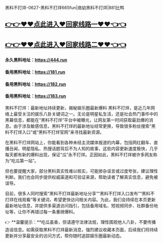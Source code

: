 黑料不打烊-0627-黑料不打烊665fun|痞幼黑料不打烊|881比鸭

## [👉👉♥♥点此进入♥回家线路一♥♥👈👈](https://unpkg.com/182run/index.html)
## [👉👉♥♥点此进入♥回家线路二♥♥👈👈](https://unpkg.com/182-1run/index.html)

#### 永久黑料地址：https://444.run
#### 备用黑料地址：https://181.run
#### 备用黑料地址：https://182.run
#### 备用黑料地址：https://183.run


黑料不打烊：最新地址持续更新，揭秘娱乐圈最新爆料
黑料不打烊，是近几年网络上最受关注的娱乐八卦关键词之一。无论是明星私生活，还是社会热门事件中的黑幕信息，都能在“黑料不打烊”平台中被曝光，让网友第一时间获取最劲爆的消息。由于涉及敏感信息，黑料不打烊的最新地址经常更换，导致很多粉丝搜索“黑料不打烊入口”或“黑料不打烊官网”来寻找最新资源。

在黑料不打烊网站上，你能看到各种未经主流媒体报道的内幕，包括网红翻车、直播丑闻、明星隐私、热搜话题背后不为人知的故事，这些内容更新速度极快，几乎每天都有新的爆料出现，保证“瓜”永不打烊。正因如此，黑料不打烊被许多网友称为“吃瓜第一站”。

但也要提醒大家，部分黑料真实性难以核实，可能掺杂谣言或过度夸张，建议理性判断。我们也会同步提供权威渠道和可验证来源，帮助读者了解真实信息，避免被误导。

目前，很多人同时搜索“黑料不打烊最新地址分享”“黑料不打烊入口发布”“黑料不打烊在线观看”等关键词，希望更快访问相关内容。为此，我们会持续在本页更新最新地址信息，并提供多渠道访问指引，包括备用域名、短视频同步、社群备份地址等，让你不再错过每一条重磅爆料。

👉 **温馨提示：**吃瓜虽香，但请遵守法律法规，理性围观他人八卦，不要传播造谣信息。如需获取黑料不打烊最新消息，强烈建议收藏本页面，后续我们将持续更新并分享最安全的访问方式，帮你随时追踪娱乐圈最新动态。
